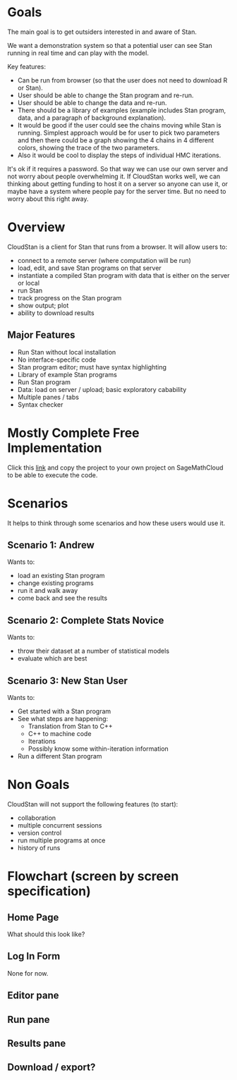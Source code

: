 <!--
A functional specification describes how a product will work entirely from the user's perspective. It doesn't care how the thing is implemented. It talks about features. It specifies screens, menus, dialogs, and so on. 

1.    To let the developers know what to build.
2.    To let the testers know what tests to run.
3.    To let stakeholders know what they are getting.
-->

# Goals

The main goal is to get outsiders interested in and aware of Stan.

We want a demonstration system so that a potential user can see Stan running in real time and can play with the model.

Key features:
- Can be run from browser (so that the user does not need to download R or Stan).
- User should be able to change the Stan program and re-run.
- User should be able to change the data and re-run.
- There should be a library of examples (example includes Stan program, data, and a paragraph of background explanation).
- It would be good if the user could see the chains moving while Stan is running.  Simplest approach would be for user to pick two parameters and then there could be a graph showing the 4 chains in 4 different colors, showing the trace of the two parameters.
- Also it would be cool to display the steps of individual HMC iterations.

It's ok if it requires a password.  So that way we can use our own server and not worry about people overwhelming it.  If CloudStan works well, we can thinking about getting funding to host it on a server so anyone can use it, or maybe have a system where people pay for the server time.  But no need to worry about this right away.

# Overview

CloudStan is a client for Stan that runs from a browser. It will allow users to:

- connect to a remote server (where computation will be run)
- load, edit, and save Stan programs on that server
- instantiate a compiled Stan program with data that is either on the server or local
- run Stan
- track progress on the Stan program
- show output; plot
- ability to download results


## Major Features

- Run Stan without local installation
- No interface-specific code
- Stan program editor; must have syntax highlighting
- Library of example Stan programs
- Run Stan program
- Data: load on server / upload; basic exploratory cabability
- Multiple panes / tabs
- Syntax checker

# Mostly Complete Free Implementation

Click this [link](https://cloud.sagemath.com/projects/9cead8b7-e246-4ed2-b46f-9ad93dff442f/files/StanMathCloud.html) and copy the project to your own project on SageMathCloud to be able to execute the code.

# Scenarios

It helps to think through some scenarios and how these users would use it.

## Scenario 1: Andrew

Wants to:

- load an existing Stan program
- change existing programs
- run it and walk away
- come back and see the results


## Scenario 2: Complete Stats Novice


Wants to:

- throw their dataset at a number of statistical models
- evaluate which are best


## Scenario 3: New Stan User

Wants to:

- Get started with a Stan program
- See what steps are happening:
    * Translation from Stan to C++
    * C++ to machine code
    * Iterations
    * Possibly know some within-iteration information
- Run a different Stan program


# Non Goals

CloudStan will not support the following features (to start):

- collaboration
- multiple concurrent sessions
- version control
- run multiple programs at once
- history of runs


# Flowchart (screen by screen specification)


## Home Page

What should this look like?

## Log In Form

None for now.


## Editor pane

## Run pane

## Results pane

## Download / export?





